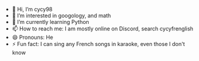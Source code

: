 - 👋 Hi, I’m cycy98
- 👀 I’m interested in googology, and math
- 🌱 I’m currently learning Python
- 📫 How to reach me: I am mostly online on Discord, search cycyfrenglish
- 😄 Pronouns: He
- ⚡ Fun fact: I can sing any French songs in karaoke, even those I don't know

